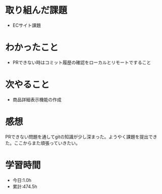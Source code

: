 # 取り組んだ課題
- ECサイト課題
# わかったこと
- PRできない時はコミット履歴の確認をローカルとリモートですること
# 次やること
- 商品詳細表示機能の作成
# 感想
PRできない問題を通してgitの知識が少し深まった。ようやく課題を提出できた。ここからまた頑張っていきたい。
# 学習時間
- 今日:1.0h
- 累計:474.5h